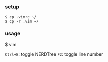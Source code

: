 ### setup
```
$ cp .vimrc ~/
$ cp -r .vim ~/
```

### usage
$ vim

`Ctrl+E`: toggle NERDTree
`F2`: toggle line number

